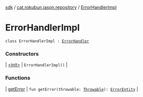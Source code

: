 [sdk](../../index.md) / [cat.rokubun.jason.repository](../index.md) / [ErrorHandlerImpl](./index.md)

# ErrorHandlerImpl

`class ErrorHandlerImpl : `[`ErrorHandler`](../-error-handler/index.md)

### Constructors

| [&lt;init&gt;](-init-.md) | `ErrorHandlerImpl()` |

### Functions

| [getError](get-error.md) | `fun getError(throwable: `[`Throwable`](https://kotlinlang.org/api/latest/jvm/stdlib/kotlin/-throwable/index.html)`): `[`ErrorEntity`](../../cat.rokubun.jason/-error-entity/index.md) |

